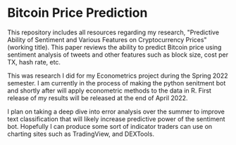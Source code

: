 # Bitcoin Price Prediction
This repository includes all resources regarding my research, "Predictive Ability of Sentiment and Various Features on Cryptocurrency Prices" (working title). This paper reviews the ability to predict Bitcoin price using sentiment analysis of tweets and other features such as block size, cost per TX, hash rate, etc.

This was research I did for my Econometrics project during the Spring 2022 semester. I am currently in the process of making the python senitment bot and shortly after will apply econometric methods to the data in R. First release of my results will be released at the end of April 2022.

I plan on taking a deep dive into error analysis over the summer to improve text classification that will likely increase predictive power of the sentiment bot. Hopefully I can produce some sort of indicator traders can use on charting sites such as TradingView, and DEXTools.
